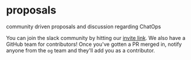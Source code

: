 # proposals
community driven proposals and discussion regarding ChatOps

You can join the slack community by hitting our [invite link](https://join.slack.com/t/chatops-ai/shared_invite/enQtMzEwMTU5MDM5NTcyLTBlODllNmUwOGJlNjY0MmRhZWI1OGI3MmIzODY5NTEyYzA1N2Q2NGZkNGE3YWYxNTQ4NzkyMWRjNTQxYmMyMDA). We also have a GitHub team for contributors! Once you've gotten a PR merged in, notify anyone from the `og` team and they'll add you as a contributor.
